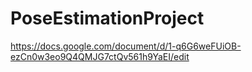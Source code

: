 # PoseEstimationProject

https://docs.google.com/document/d/1-q6G6weFUiOB-ezCn0w3eo9Q4QMJG7ctQv561h9YaEI/edit 
